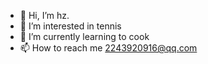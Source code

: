 - 👋 Hi, I’m hz.
- 👀 I’m interested in tennis 
- 🌱 I’m currently learning to cook 
- 📫 How to reach me 2243920916@qq.com 

<!---
ThineLord/ThineLord is a ✨ special ✨ repository because its `README.md` (this file) appears on your GitHub profile.
You can click the Preview link to take a look at your changes.
--->
